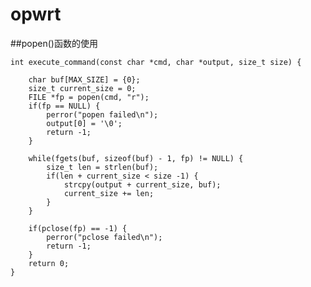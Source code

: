 # opwrt

##popen()函数的使用
    
    int execute_command(const char *cmd, char *output, size_t size) {
	
        char buf[MAX_SIZE] = {0};
        size_t current_size = 0;
        FILE *fp = popen(cmd, "r");
        if(fp == NULL) {
            perror("popen failed\n");
            output[0] = '\0';
            return -1;
        }
        
        while(fgets(buf, sizeof(buf) - 1, fp) != NULL) {
            size_t len = strlen(buf);
            if(len + current_size < size -1) {
                strcpy(output + current_size, buf);
                current_size += len;
            }
        }
        
        if(pclose(fp) == -1) {
            perror("pclose failed\n");
            return -1;
        }
        return 0;
    }